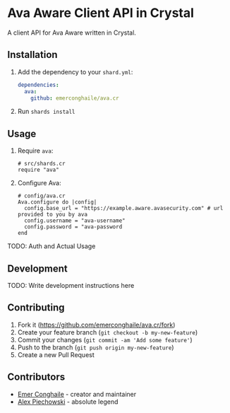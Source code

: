 # Ava Aware Client API in Crystal

A client API for Ava Aware written in Crystal.

## Installation

1. Add the dependency to your `shard.yml`:

   ```yaml
   dependencies:
     ava:
       github: emerconghaile/ava.cr
   ```

2. Run `shards install`

## Usage

1. Require `ava`:
   ```crystal
   # src/shards.cr
   require "ava"
   ```
1. Configure Ava:
   ```crystal
   # config/ava.cr
   Ava.configure do |config|
     config.base_url = "https://example.aware.avasecurity.com" # url provided to you by ava
     config.username = "ava-username"
     config.password = "ava-password
   end
   
TODO: Auth and Actual Usage

## Development

TODO: Write development instructions here

## Contributing

1. Fork it (<https://github.com/emerconghaile/ava.cr/fork>)
2. Create your feature branch (`git checkout -b my-new-feature`)
3. Commit your changes (`git commit -am 'Add some feature'`)
4. Push to the branch (`git push origin my-new-feature`)
5. Create a new Pull Request

## Contributors

- [Emer Conghaile](https://github.com/emerconghaile) - creator and maintainer
- [Alex Piechowski](https://github.com/grepsedawk) - absolute legend
